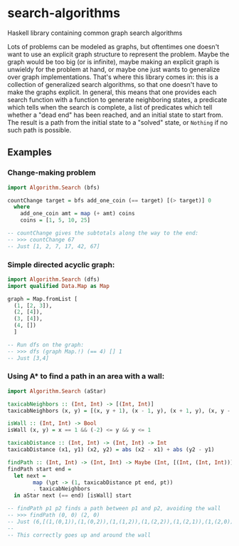 # search-algorithms
Haskell library containing common graph search algorithms

Lots of problems can be modeled as graphs, but oftentimes one doesn't want to use an explicit graph structure to represent the problem. Maybe the graph would be too big (or is infinite), maybe making an explicit graph is unwieldy for the problem at hand, or maybe one just wants to generalize over graph implementations. That's where this library comes in: this is a collection of generalized search algorithms, so that one doesn't have to make the graphs explicit. In general, this means that one provides each search function with a function to generate neighboring states, a predicate which tells when the search is complete, a list of predicates which tell whether a "dead end" has been reached, and an initial state to start from. The result is a path from the initial state to a "solved" state, or `Nothing` if no such path is possible.

## Examples
### Change-making problem
```haskell
import Algorithm.Search (bfs)

countChange target = bfs add_one_coin (== target) [(> target)] 0
  where
    add_one_coin amt = map (+ amt) coins
    coins = [1, 5, 10, 25]

-- countChange gives the subtotals along the way to the end:
-- >>> countChange 67
-- Just [1, 2, 7, 17, 42, 67]
```

### Simple directed acyclic graph:
```haskell
import Algorithm.Search (dfs)
import qualified Data.Map as Map

graph = Map.fromList [
  (1, [2, 3]),
  (2, [4]),
  (3, [4]),
  (4, [])
  ]

-- Run dfs on the graph:
-- >>> dfs (graph Map.!) (== 4) [] 1
-- Just [3,4]
```

### Using A* to find a path in an area with a wall:
```haskell
import Algorithm.Search (aStar)

taxicabNeighbors :: (Int, Int) -> [(Int, Int)]
taxicabNeighbors (x, y) = [(x, y + 1), (x - 1, y), (x + 1, y), (x, y - 1)]

isWall :: (Int, Int) -> Bool
isWall (x, y) = x == 1 && (-2) <= y && y <= 1

taxicabDistance :: (Int, Int) -> (Int, Int) -> Int
taxicabDistance (x1, y1) (x2, y2) = abs (x2 - x1) + abs (y2 - y1)

findPath :: (Int, Int) -> (Int, Int) -> Maybe (Int, [(Int, (Int, Int))])
findPath start end =
  let next =
        map (\pt -> (1, taxicabDistance pt end, pt))
        . taxicabNeighbors
  in aStar next (== end) [isWall] start

-- findPath p1 p2 finds a path between p1 and p2, avoiding the wall
-- >>> findPath (0, 0) (2, 0)
-- Just (6,[(1,(0,1)),(1,(0,2)),(1,(1,2)),(1,(2,2)),(1,(2,1)),(1,(2,0))])
--
-- This correctly goes up and around the wall
```
